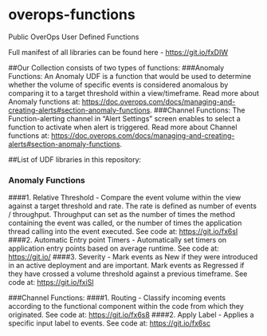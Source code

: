 # overops-functions
Public OverOps User Defined Functions

Full manifest of all libraries can be found here - https://git.io/fxDIW

##Our Collection consists of two types of functions:
###Anomaly Functions:
An Anomaly UDF is a function that would be used to determine whether the volume of specific events is considered anomalous by comparing it to a target threshold within a view/timeframe.
Read more about Anomaly functions at: https://doc.overops.com/docs/managing-and-creating-alerts#section-anomaly-functions.
###Channel Functions:
The Function-alerting channel in “Alert Settings” screen enables to select a function to activate when alert is triggered.
Read more about Channel functions at: https://doc.overops.com/docs/managing-and-creating-alerts#section-anomaly-functions.


##List of UDF libraries in this repository:

### Anomaly Functions
####1. Relative Threshold -
Compare the event volume within the view against a target threshold and rate. The rate is defined as number of events / throughput. Throughput can set as the number of times the method containing the event was called, or the number of times the application thread calling into the event executed.
See code at: https://git.io/fx6sl
####2. Automatic Entry point Timers -
Automatically set timers on application entry points based on average runtime.
See code at: https://git.io/
####3. Severity -
Mark events as New if they were introduced in an active deployment and are important. Mark events as Regressed if they have crossed a volume threshold against a previous timeframe.
See code at: https://git.io/fxiSl

###Channel Functions:
####1. Routing -
Classify incoming events according to the functional component within the code from which they originated.
See code at: https://git.io/fx6s8
####2. Apply Label -
Applies a specific input label to events.
See code at: https://git.io/fx6sc
